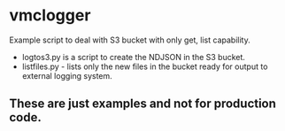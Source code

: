 # vmclogger
Example script to deal with S3 bucket with only get, list capability.

- logtos3.py is a script to create the NDJSON in the S3 bucket.
- listfiles.py - lists only the new files in the bucket ready for output to external logging system.

## These are just examples and not for production code.
